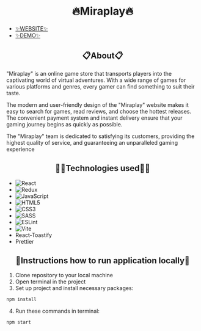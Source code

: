 <h1 align="center">🔥Miraplay🔥</h1>

- [✨WEBSITE✨](https://miraplay.cloud/)
- [✨DEMO✨](https://vserhiichuk.github.io/miraplay_test_client/login)

 <h2 align="center">📋About📋</h2>
 
"Miraplay" is an online game store that transports players into the captivating world of virtual adventures. With a wide range of games for various platforms and genres, every gamer can find something to suit their taste.

The modern and user-friendly design of the "Miraplay" website makes it easy to search for games, read reviews, and choose the hottest releases. The convenient payment system and instant delivery ensure that your gaming journey begins as quickly as possible.

The "Miraplay" team is dedicated to satisfying its customers, providing the highest quality of service, and guaranteeing an unparalleled gaming experience

<h2 align="center">🧙‍♂️Technologies used🧙‍♂️</h2>

 - ![React](https://img.shields.io/badge/react-%2320232a.svg?style=for-the-badge&logo=react&logoColor=%2361DAFB)
 - ![Redux](https://img.shields.io/badge/redux-%23593d88.svg?style=for-the-badge&logo=redux&logoColor=white)
 - ![JavaScript](https://img.shields.io/badge/javascript-%23323330.svg?style=for-the-badge&logo=javascript&logoColor=%23F7DF1E)
 - ![HTML5](https://img.shields.io/badge/html5-%23E34F26.svg?style=for-the-badge&logo=html5&logoColor=white)
 - ![CSS3](https://img.shields.io/badge/css3-%231572B6.svg?style=for-the-badge&logo=css3&logoColor=white)
 - ![SASS](https://img.shields.io/badge/SASS-hotpink.svg?style=for-the-badge&logo=SASS&logoColor=white)
 - ![ESLint](https://img.shields.io/badge/ESLint-4B3263?style=for-the-badge&logo=eslint&logoColor=white)
 - ![Vite](https://img.shields.io/badge/vite-%23646CFF.svg?style=for-the-badge&logo=vite&logoColor=white)
 - React-Toastify
 - Prettier

<h2 align="center">📌Instructions how to run application locally📌</h2>

1. Clone repository to your local machine
2. Open terminal in the project
3. Set up project and install necessary packages:
```bash 
npm install
```
4. Run these commands in terminal:
```bash 
npm start
```
